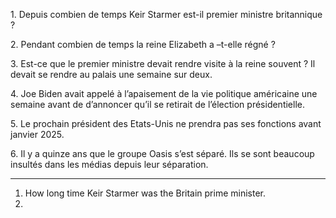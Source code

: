 1. Depuis combien de temps Keir Starmer est-il premier ministre britannique ?

2. Pendant combien de temps la reine Elizabeth a –t-elle régné ?

3. Est-ce que le premier ministre devait rendre visite à la reine souvent ? Il devait se rendre au palais une semaine sur deux.

4. Joe Biden avait appelé à l’apaisement de la vie politique américaine une semaine avant de d’annoncer qu’il se retirait de l’élection présidentielle.

5. Le prochain président des Etats-Unis ne prendra pas ses fonctions avant janvier 2025.

6. Il y a quinze ans que le groupe Oasis s’est séparé. Ils se sont beaucoup insultés dans les médias depuis leur séparation.

___
1. How long time Keir Starmer was the Britain prime minister. 
2. 